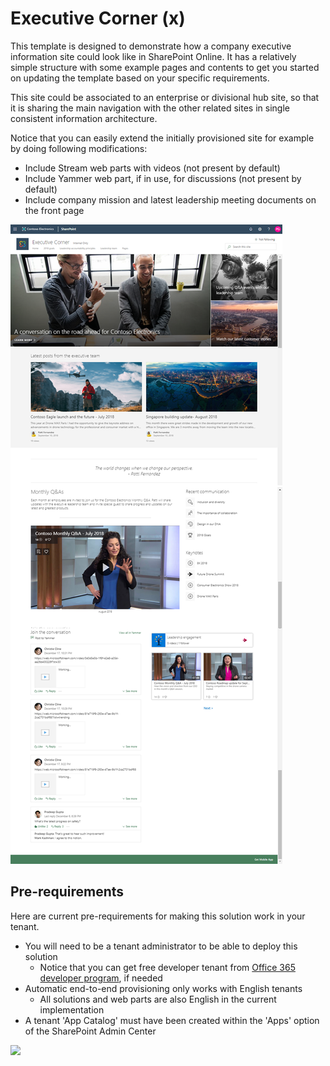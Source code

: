 # Executive Corner (x)

This template is designed to demonstrate how a company executive information site could look like in SharePoint Online. It has a relatively simple structure with some example pages and contents to get you started on updating the template based on your specific requirements.

This site could be associated to an enterprise or divisional hub site, so that it is sharing the main navigation with the other related sites in single consistent information architecture.

Notice that you can easily extend the initially provisioned site for example by doing following modifications:

- Include Stream web parts with videos (not present by default)
- Include Yammer web part, if in use, for discussions (not present by default)
- Include company mission and latest leadership meeting documents on the front page

![Full layout](./full-layout-exec.png)

## Pre-requirements

Here are current pre-requirements for making this solution work in your tenant.

- You will need to be a tenant administrator to be able to deploy this solution
    - Notice that you can get free developer tenant from [Office 365 developer program](https://developer.microsoft.com/en-us/office/dev-program), if needed
- Automatic end-to-end provisioning only works with English tenants
    - All solutions and web parts are also English in the current implementation
- A tenant 'App Catalog' must have been created within the 'Apps' option of the SharePoint Admin Center

<img src="https://telemetry.sharepointpnp.com/sp-dev-provisioning-templates/ExecutiveCorner" />